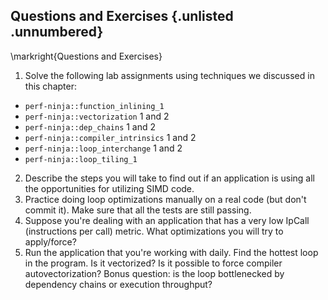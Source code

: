 ## Questions and Exercises {.unlisted .unnumbered}

\markright{Questions and Exercises}

1. Solve the following lab assignments using techniques we discussed in this chapter:
- `perf-ninja::function_inlining_1` 
- `perf-ninja::vectorization` 1 and 2
- `perf-ninja::dep_chains` 1 and 2
- `perf-ninja::compiler_intrinsics` 1 and 2
- `perf-ninja::loop_interchange` 1 and 2
- `perf-ninja::loop_tiling_1`
2. Describe the steps you will take to find out if an application is using all the opportunities for utilizing SIMD code.
3. Practice doing loop optimizations manually on a real code (but don't commit it). Make sure that all the tests are still passing.
4. Suppose you're dealing with an application that has a very low IpCall (instructions per call) metric. What optimizations you will try to apply/force?
5. Run the application that you're working with daily. Find the hottest loop in the program. Is it vectorized? Is it possible to force compiler autovectorization? Bonus question: is the loop bottlenecked by dependency chains or execution throughput?
